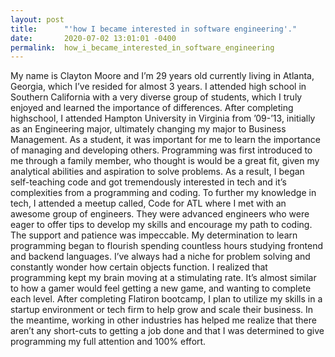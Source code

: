 ```yaml
---
layout: post
title:      "'how I became interested in software engineering'."
date:       2020-07-02 13:01:01 -0400
permalink:  how_i_became_interested_in_software_engineering
---
```





My name is Clayton Moore and I’m 29 years old currently living in Atlanta, Georgia, which I’ve
resided for almost 3 years. I attended high school in Southern California with a very diverse
group of students, which I truly enjoyed and learned the importance of differences. After
completing highschool, I attended Hampton University in Virginia from ’09-’13, initially as an
Engineering major, ultimately changing my major to Business Management. As a student, it was
important for me to learn the importance of managing and developing others.
Programming was first introduced to me through a family member, who thought is would be a great
fit, given my analytical abilities and aspiration to solve problems. As a result, I began self-teaching code 
and got tremendously interested in tech and it’s complexities from a programming and coding. To further my knowledge in tech, I attended a meetup called, Code for ATL where I met with an awesome group of engineers. They were advanced
engineers who were eager to offer tips to develop my skills and encourage my path to coding.
The support and patience was impeccable. My determination to learn programming began to flourish
spending countless hours studying frontend and backend languages.
I’ve always had a niche for problem solving and constantly wonder how certain objects function.
I realized that programming kept my brain moving at a stimulating rate. It’s almost similar to how a gamer would feel
getting a new game, and wanting to complete each level.
After completing Flatiron bootcamp, I plan to utilize my skills in a startup environment or tech
firm to help grow and scale their business. In the meantime, working in other industries has
helped me realize that there aren’t any short-cuts to getting a job done and that I was determined to give
programming my full attention and 100% effort.
